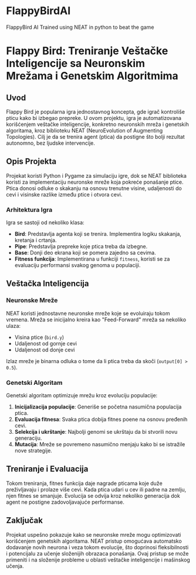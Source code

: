 # FlappyBirdAI
FlappyBird AI Trained using NEAT in python to beat the game
# Flappy Bird: Treniranje Veštačke Inteligencije sa Neuronskim Mrežama i Genetskim Algoritmima

## Uvod
Flappy Bird je popularna igra jednostavnog koncepta, gde igrač kontroliše pticu kako bi izbegao prepreke. U ovom projektu, igra je automatizovana korišćenjem veštačke inteligencije, konkretno neuronskih mreža i genetskih algoritama, kroz biblioteku NEAT (NeuroEvolution of Augmenting Topologies). Cilj je da se trenira agent (ptica) da postigne što bolji rezultat autonomno, bez ljudske intervencije.

## Opis Projekta
Projekat koristi Python i Pygame za simulaciju igre, dok se NEAT biblioteka koristi za implementaciju neuronske mreže koja pokreće ponašanje ptice. Ptica donosi odluke o skakanju na osnovu trenutne visine, udaljenosti do cevi i visinske razlike između ptice i otvora cevi.

### Arhitektura Igra
Igra se sastoji od nekoliko klasa:
- **Bird**: Predstavlja agenta koji se trenira. Implementira logiku skakanja, kretanja i crtanja.
- **Pipe**: Predstavlja prepreke koje ptica treba da izbegne.
- **Base**: Donji deo ekrana koji se pomera zajedno sa cevima.
- **Fitness funkcija**: Implementirana u funkciji `fitness`, koristi se za evaluaciju performansi svakog genoma u populaciji.

## Veštačka Inteligencija

### Neuronske Mreže
NEAT koristi jednostavne neuronske mreže koje se evoluiraju tokom vremena. Mreža se inicijalno kreira kao "Feed-Forward" mreža sa nekoliko ulaza:
- Visina ptice (`bird.y`)
- Udaljenost od gornje cevi
- Udaljenost od donje cevi

Izlaz mreže je binarna odluka o tome da li ptica treba da skoči (`output[0] > 0.5`).

### Genetski Algoritam
Genetski algoritam optimizuje mrežu kroz evoluciju populacije:
1. **Inicijalizacija populacije**: Generiše se početna nasumična populacija ptica.
2. **Evaluacija fitnesa**: Svaka ptica dobija fitnes poene na osnovu pređenih cevi.
3. **Selekcija i ukrštanje**: Najbolji genomi se ukrštaju da bi stvorili novu generaciju.
4. **Mutacija**: Mreže se povremeno nasumično menjaju kako bi se istražile nove strategije.

## Treniranje i Evaluacija
Tokom treniranja, fitnes funkcija daje nagrade pticama koje duže preživljavaju i prolaze više cevi. Kada ptica udari u cev ili padne na zemlju, njen fitnes se smanjuje. Evolucija se odvija kroz nekoliko generacija dok agent ne postigne zadovoljavajuće performanse.

## Zaključak
Projekat uspešno pokazuje kako se neuronske mreže mogu optimizovati korišćenjem genetskih algoritama. NEAT pristup omogućava automatsko dodavanje novih neurona i veza tokom evolucije, što doprinosi fleksibilnosti i potencijalu za učenje složenijih obrazaca ponašanja. Ovaj pristup se može primeniti i na složenije probleme u oblasti veštačke inteligencije i mašinskog učenja.

